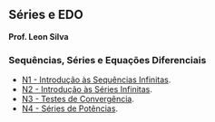 ## Séries e EDO 

**Prof. Leon Silva**

### Sequências, Séries e Equações Diferenciais
- [N1 - Introdução às Sequências Infinitas](https://ldsufrpe.github.io/series-edo/N1). 
- [N2 - Introdução às Séries Infinitas](https://ldsufrpe.github.io/series-edo/N2). 
- [N3 - Testes de Convergência](https://ldsufrpe.github.io/series-edo/N3).
- [N4 - Séries de Potências](https://ldsufrpe.github.io/series-edo/N4). 
